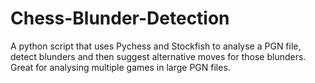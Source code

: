 # Chess-Blunder-Detection
A python script that uses Pychess and Stockfish to analyse a PGN file, detect blunders and then suggest alternative moves for those blunders. Great for analysing multiple games in large PGN files. 



